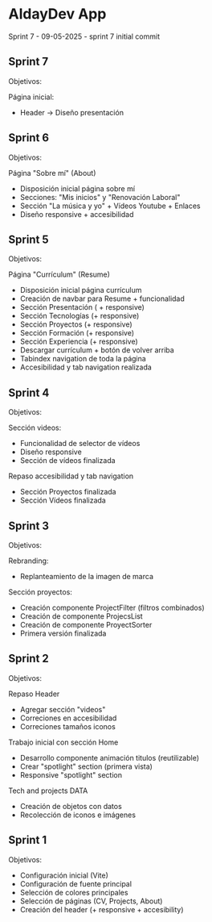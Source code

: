 # AldayDev App

Sprint 7 - 09-05-2025 - sprint 7 initial commit

## Sprint 7

Objetivos:

Página inicial:
* Header -> Diseño presentación

## Sprint 6

Objetivos:

Página "Sobre mí" (About)
* Disposición inicial página sobre mí
* Secciones: "Mis inicios" y "Renovación Laboral" 
* Sección "La música y yo" + Vídeos Youtube + Enlaces
* Diseño responsive + accesibilidad

## Sprint 5

Objetivos:

Página "Currículum" (Resume)
* Disposición inicial página currículum
* Creación de navbar para Resume + funcionalidad
* Sección Presentación ( + responsive)
* Sección Tecnologías (+ responsive)
* Sección Proyectos (+ responsive)
* Sección Formación (+ responsive)
* Sección Experiencia (+ responsive)
* Descargar currículum + botón de volver arriba
* Tabindex navigation de toda la página
* Accesibilidad y tab navigation realizada

## Sprint 4

Objetivos:

Sección videos:
* Funcionalidad de selector de vídeos
* Diseño responsive
* Sección de vídeos finalizada

Repaso accesibilidad y tab navigation
* Sección Proyectos finalizada
* Sección Vídeos finalizada

## Sprint 3

Objetivos:

Rebranding:
* Replanteamiento de la imagen de marca

Sección proyectos:
* Creación componente ProjectFilter (filtros combinados)
* Creación de componente ProjecsList
* Creación de componente ProyectSorter
* Primera versión finalizada

## Sprint 2

Objetivos:

Repaso Header 
* Agregar sección "videos"
* Correciones en accesibilidad
* Correciones tamaños iconos

Trabajo inicial con sección Home
* Desarrollo componente animación titulos (reutilizable)
* Crear "spotlight" section (primera vista)
* Responsive "spotlight" section

Tech and projects DATA
* Creación de objetos con datos
* Recolección de iconos e imágenes

## Sprint 1

Objetivos:

* Configuración inicial (Vite)
* Configuración de fuente principal
* Selección de colores principales
* Selección de páginas (CV, Projects, About)
* Creación del header (+ responsive + accesibility)


